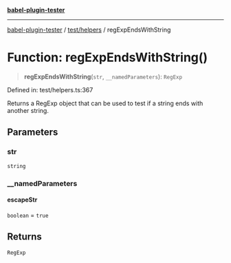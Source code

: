 [**babel-plugin-tester**](../../../README.md)

***

[babel-plugin-tester](../../../README.md) / [test/helpers](../README.md) / regExpEndsWithString

# Function: regExpEndsWithString()

> **regExpEndsWithString**(`str`, `__namedParameters`): `RegExp`

Defined in: test/helpers.ts:367

Returns a RegExp object that can be used to test if a string ends with
another string.

## Parameters

### str

`string`

### \_\_namedParameters

#### escapeStr

`boolean` = `true`

## Returns

`RegExp`

